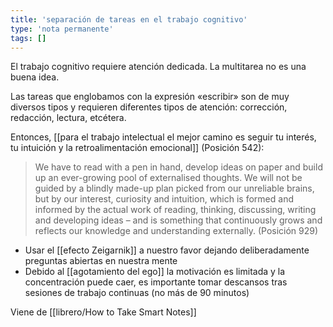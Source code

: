 ```yaml
---
title: 'separación de tareas en el trabajo cognitivo'
type: 'nota permanente'
tags: []
---
```


El trabajo cognitivo requiere atención dedicada. La multitarea no es una buena idea.

Las tareas que englobamos con la expresión «escribir» son de muy diversos tipos y requieren diferentes tipos de atención: corrección, redacción, lectura, etcétera.

Entonces, [[para el trabajo intelectual el mejor camino es seguir tu interés, tu intuición y la retroalimentación emocional]] (Posición 542):

> We have to read with a pen in hand, develop ideas on paper and build up an ever-growing pool of externalised thoughts. We will not be guided by a blindly made-up plan picked from our unreliable brains, but by our interest, curiosity and intuition, which is formed and informed by the actual work of reading, thinking, discussing, writing and developing ideas – and is something that continuously grows and reflects our knowledge and understanding externally. (Posición 929)

- Usar el [[efecto Zeigarnik]] a nuestro favor dejando deliberadamente preguntas abiertas en nuestra mente
- Debido al [[agotamiento del ego]] la motivación es limitada y la concentración puede caer, es importante tomar descansos tras sesiones de trabajo continuas (no más de 90 minutos)

Viene de [[librero/How to Take Smart Notes]]